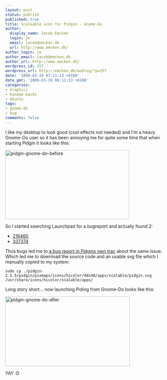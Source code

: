 ```yaml
---
layout: post
status: publish
published: true
title: Scaleable icon for Pidgin - Gnome-Do
author:
  display_name: Jacob Emcken
  login: je
  email: jacob@emcken.dk
  url: http://www.emcken.dk/
author_login: je
author_email: jacob@emcken.dk
author_url: http://www.emcken.dk/
wordpress_id: 257
wordpress_url: http://emcken.dk/weblog/?p=257
date: '2009-03-19 07:11:13 +0100'
date_gmt: '2009-03-19 06:11:13 +0100'
categories:
- Graphics
- Random hacks
- Ubuntu
tags:
- gnome-do
- bug
comments: false
---
```

I like my desktop to look good (cool effects not needed) and I'm a heavy Gnome-Do user so it has been annoying me for quite some time that when starting Pidgin it looks like this:

<img src="http://emcken.dk/weblog/files/2009/03/pidgin-gnome-do-before.png" alt="pidgin-gnome-do-before" width="394" height="219" class="alignnone size-full wp-image-258" />

So I started searching Launchpad for a bugreport and actually found 2:

  * [216460][bug 1]
  * [337374][bug 2]

Thos bugs led me to [a bug report in Pidgins own trac][bug 3] about the same issue. Which led me to download the source code and an usable svg file which I manually copied to my system:

    sudo cp ./pidgin-2.5.5/pidgin/pixmaps/icons/hicolor/48x48/apps/scalable/pidgin.svg /usr/share/icons/hicolor/scalable/apps/

Long story short... now launching Piding from Gnome-Do looks like this:

<img src="http://emcken.dk/weblog/files/2009/03/pidgin-gnome-do-after.png" alt="pidgin-gnome-do-after" width="396" height="221" class="alignnone size-full wp-image-259" />

YAY :D

[bug 1]: https://bugs.launchpad.net/ubuntu/+source/pidgin/+bug/216460
[bug 2]: https://bugs.launchpad.net/ubuntu/+source/pidgin/+bug/337374
[bug 3]: http://developer.pidgin.im/ticket/8556

